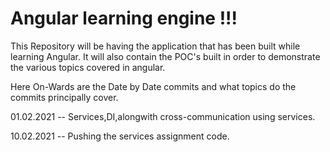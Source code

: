 # Angular learning engine !!!


This Repository will be having the application that has been built while learning Angular.
It will also contain the POC's built in order to demonstrate the various topics covered in angular.

Here On-Wards are the Date by Date commits and what topics do the commits principally cover.

01.02.2021 -- Services,DI,alongwith cross-communication using services.

10.02.2021 -- Pushing the services assignment code.